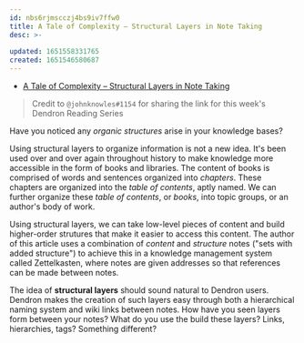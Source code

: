 ```yaml
---
id: nbs6rjmscczj4bs9iv7ffw0
title: A Tale of Complexity – Structural Layers in Note Taking
desc: >-
    
updated: 1651558331765
created: 1651546580687
---
```


- [A Tale of Complexity – Structural Layers in Note Taking](https://zettelkasten.de/posts/three-layers-structure-zettelkasten/)

> Credit to `@johnknowles#1154` for sharing the link for this week's Dendron Reading Series

Have you noticed any *organic structures* arise in your knowledge bases?

Using structural layers to organize information is not a new idea. It's been used over and over again throughout history to make knowledge more accessible in the form of books and libraries. The content of books is comprised of words and sentences organized into *chapters*. These chapters are organized into the *table of contents*, aptly named. We can further organize these *table of contents*, or *books*, into topic groups, or an author's body of work. 

Using structural layers, we can take low-level pieces of content and build higher-order strutures that make it easier to access this content. The author of this article uses a combination of *content* and *structure* notes ("sets with added structure") to achieve this in a knowledge management system called Zettelkasten, where notes are given addresses so that references can be made between notes. 

The idea of **structural layers** should sound natural to Dendron users. Dendron makes the creation of such layers easy through both a hierarchical naming system and wiki links between notes.  How have you seen layers form between your notes? What do you use the build these layers? Links, hierarchies, tags? Something different?
